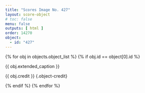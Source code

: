 ```yaml
---
title: "Scores Image No. 427"
layout: score-object
# toc: false
menu: false
outputs: [ html ]
order: 14270
object:
  - id: "427"
---
```


{% for obj in objects.object_list %}
{% if obj.id == object[0].id %}

{{ obj.extended_caption }}

{{ obj.credit }} {.object-credit}

{% endif %}
{% endfor %}
